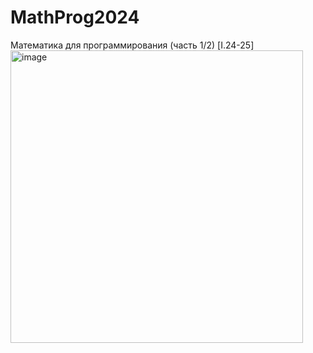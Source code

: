 # MathProg2024
Математика для программирования (часть 1/2) [I.24-25]
<img width="468" alt="image" src="https://github.com/user-attachments/assets/bcf777e4-6d62-4189-99bd-2a3258813b2a" />
